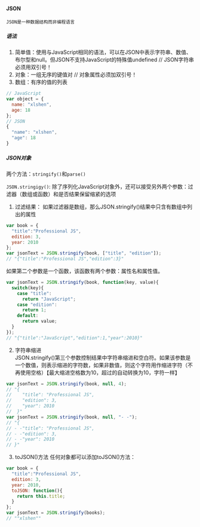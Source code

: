 #### JSON
`JSON是一种数据结构而非编程语言`  
##### 语法
1. 简单值：使用与JavaScript相同的语法，可以在JSON中表示字符串、数值、布尔型和null。但JSON不支持JavaScript的特殊值undefined // JSON字符串必须用双引号！  
2. 对象：一组无序的键值对 // 对象属性必须加双引号！  
3. 数组：有序的值的列表  
```javascript
// JavaScript
var object = {
  name: "xlshen",
  age: 18
};
// JSON
{
  "name": "xlshen",
  "age": 18
}
```
##### JSON对象
两个方法：`stringify()`和`parse()`

`JSON.stringigy()`:
除了序列化JavaScript对象外，还可以接受另外两个参数：过滤器（数组或函数）和是否结果保留缩紧的选项
1. 过滤结果：
如果过滤器是数组，那么JSON.stringify()结果中只含有数组中列出的属性
```javascript
var book = {
  "title":"Professional JS",
  edition: 3,
  year: 2010
};
var jsonText = JSON.stringify(book, ["title", "edition"]);
// "{"title":"Professional JS","edition":3}"
```
如果第二个参数是一个函数，该函数有两个参数：属性名和属性值。
```javascript
var jsonText = JSON.stringify(book, function(key, value){
  switch(key){
    case "title":
      return "JavaScript";
    case "edition":
      return 1;
    default: 
      return value;
  }
});
// "{"title":"JavaScript","edition":1,"year":2010}"
```
2. 字符串缩进  
JSON.stringify()第三个参数控制结果中字符串缩进和空白符。如果该参数是一个数值，则表示缩进的字符数，如果非数值，则这个字符用作缩进字符（不再使用空格）【最大缩进空格数为10，超过的自动转换为10，字符一样】
```javascript
var jsonText = JSON.stringify(book, null, 4);
// "{
//    "title": "Professional JS",
//    "edition": 3,
//    "year": 2010
//  }"
var jsonText = JSON.stringify(book, null, "- -");
// "{
// - -"title": "Professional JS",
// - -"edition": 3,
// - -"year": 2010
// }"
```
3. toJSON()方法
任何对象都可以添加toJSON()方法：
```javascript
var book = {
  "title":"Professional JS",
  edition: 3,
  year: 2010,
  toJSON: function(){
    return this.title;
  }
};
var jsonText = JSON.stringify(books);
// ""xlshen""
```

